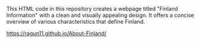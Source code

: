 This HTML code in this repository creates a webpage titled "Finland Information" with a clean and visually appealing design. It offers a concise overview of various characteristics that define Finland.

https://ragun11.github.io/About-Finland/
